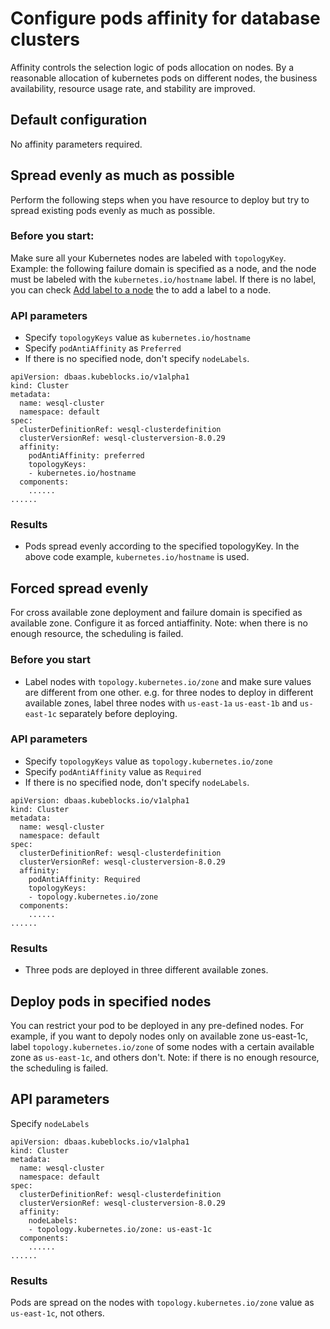 # Configure pods affinity for database clusters
Affinity controls the selection logic of pods allocation on nodes. By a reasonable allocation of kubernetes pods on different nodes, the business availability, resource usage rate, and stability are improved. 
## Default configuration
No affinity parameters required.
## Spread evenly as much as possible
Perform the following steps when you have resource to deploy but try to spread existing pods evenly as much as possible.
### Before you start:
Make sure all your Kubernetes nodes are labeled with `topologyKey`. 
Example: the following failure domain is specified as a node, and the node must be labeled with the `kubernetes.io/hostname` label. If there is no label, you can check [Add label to a node](https://kubernetes.io/docs/tasks/configure-pod-container/assign-pods-nodes/#add-a-label-to-a-node) the to add a label to a node.
### API parameters
- Specify `topologyKeys` value as `kubernetes.io/hostname`
- Specify `podAntiAffinity` as `Preferred`
- If there is no specified node, don't specify `nodeLabels`.
``` 
apiVersion: dbaas.kubeblocks.io/v1alpha1
kind: Cluster
metadata:
  name: wesql-cluster
  namespace: default
spec:
  clusterDefinitionRef: wesql-clusterdefinition
  clusterVersionRef: wesql-clusterversion-8.0.29
  affinity:
    podAntiAffinity: preferred
    topologyKeys:
    - kubernetes.io/hostname
  components:
    ......
...... 
```
### Results
  - Pods spread evenly according to the specified topologyKey. In the above code example, `kubernetes.io/hostname` is used.
## Forced spread evenly
For cross available zone deployment and failure domain is specified as available zone. Configure it as forced antiaffinity.
Note: when there is no enough resource, the scheduling is failed.
### Before you start
- Label nodes with `topology.kubernetes.io/zone` and make sure values are different from one other.
e.g. for three nodes to deploy in different available zones, label three nodes with `us-east-1a` `us-east-1b` and `us-east-1c` separately before deploying.
### API parameters
- Specify `topologyKeys` value as `topology.kubernetes.io/zone​`
- Specify  `podAntiAffinity` value as `Required​`
- If there is no specified node, don't specify `nodeLabels`.
```
apiVersion: dbaas.kubeblocks.io/v1alpha1
kind: Cluster
metadata:
  name: wesql-cluster
  namespace: default
spec:
  clusterDefinitionRef: wesql-clusterdefinition
  clusterVersionRef: wesql-clusterversion-8.0.29
  affinity:
    podAntiAffinity: Required
    topologyKeys:
    - topology.kubernetes.io/zone
  components:
    ......
......
```
### Results
- Three pods are deployed in three different available zones. 
## Deploy pods in specified nodes
You can restrict your pod to be deployed in any pre-defined nodes. For example, if you want to depoly nodes only on available zone us-east-1c, label `topology.kubernetes.io/zone` of some nodes with a certain available zone as `us-east-1c`, and others don't.
Note: if there is no enough resource, the scheduling is failed.
## API parameters
Specify `nodeLabels` 
```
apiVersion: dbaas.kubeblocks.io/v1alpha1
kind: Cluster
metadata:
  name: wesql-cluster
  namespace: default
spec:
  clusterDefinitionRef: wesql-clusterdefinition
  clusterVersionRef: wesql-clusterversion-8.0.29
  affinity:
    nodeLabels:
    - topology.kubernetes.io/zone: us-east-1c
  components:
    ......
......
```
### Results
Pods are spread on the nodes with `topology.kubernetes.io/zone` value as `us-east-1c`, not others.